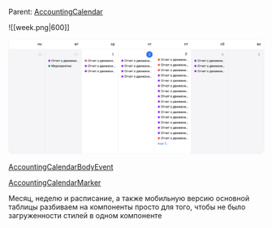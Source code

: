 Parent: [AccountingCalendar](../AccountingCalendar.md)

![[week.png|600]]

<img src="../../assets/week.png" width="600">

[AccountingCalendarBodyEvent](Event.md)

[AccountingCalendarMarker](../Marker.md)

Месяц, неделю и расписание, a также мобильную версию основной таблицы разбиваем на компоненты просто для того, чтобы не было загруженности стилей в одном компоненте